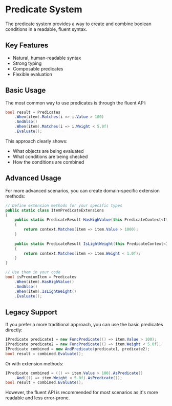 # Predicate System

The predicate system provides a way to create and combine boolean conditions in a readable, fluent syntax.

## Key Features

- Natural, human-readable syntax
- Strong typing
- Composable predicates
- Flexible evaluation

## Basic Usage

The most common way to use predicates is through the fluent API:

```csharp
bool result = Predicates
    .When(item).Matches(i => i.Value > 100)
    .AndAlso()
    .When(item).Matches(i => i.Weight < 5.0f)
    .Evaluate();
```

This approach clearly shows:

- What objects are being evaluated
- What conditions are being checked
- How the conditions are combined

## Advanced Usage

For more advanced scenarios, you can create domain-specific extension methods:

```csharp
// Define extension methods for your specific types
public static class ItemPredicateExtensions
{
    public static PredicateResult HasHighValue(this PredicateContext<Item> context)
    {
        return context.Matches(item => item.Value > 1000);
    }
    
    public static PredicateResult IsLightWeight(this PredicateContext<Item> context)
    {
        return context.Matches(item => item.Weight < 1.0f);
    }
}

// Use them in your code
bool isPremiumItem = Predicates
    .When(item).HasHighValue()
    .AndAlso()
    .When(item).IsLightWeight()
    .Evaluate();
```

## Legacy Support

If you prefer a more traditional approach, you can use the basic predicates directly:

```csharp
IPredicate predicate1 = new FuncPredicate(() => item.Value > 100);
IPredicate predicate2 = new FuncPredicate(() => item.Weight < 5.0f);
IPredicate combined = new AndPredicate(predicate1, predicate2);
bool result = combined.Evaluate();
```

Or with extension methods:

```csharp
IPredicate combined = (() => item.Value > 100).AsPredicate()
    .And((() => item.Weight < 5.0f).AsPredicate());
bool result = combined.Evaluate();
```

However, the fluent API is recommended for most scenarios as it's more readable and less error-prone.
